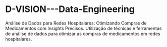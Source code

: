 # D-VISION---Data-Engineering
Análise de Dados para Redes Hospitalares: Otimizando Compras de Medicamentos com Insights Precisos. Utilização de técnicas e ferramentas de análise de dados para otimizar as compras de medicamentos em redes hospitalares.
